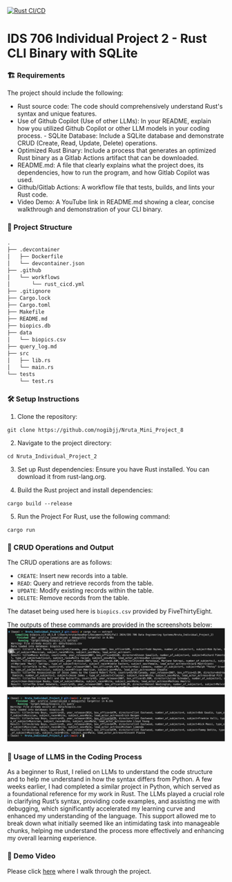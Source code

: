[![Rust CI/CD](https://github.com/nogibjj/Nruta_Individual_Project_2/actions/workflows/rust_cicd.yml/badge.svg)](https://github.com/nogibjj/Nruta_Individual_Project_2/actions/workflows/rust_cicd.yml)
# IDS 706 Individual Project 2 - Rust CLI Binary with SQLite

### 🏗️ Requirements
The project should include the following:
- Rust source code: The code should comprehensively understand Rust's syntax and unique features.
- Use of Github Copilot (Use of other LLMs): In your README, explain how you utilized Github Copilot or other LLM models in your coding process. - SQLite Database: Include a SQLite database and demonstrate CRUD (Create, Read, Update, Delete) operations.
- Optimized Rust Binary: Include a process that generates an optimized Rust binary as a Gitlab Actions artifact that can be downloaded.
- README.md: A file that clearly explains what the project does, its dependencies, how to run the program, and how Gitlab Copilot was used.
- Github/Gitlab Actions: A workflow file that tests, builds, and lints your Rust code.
- Video Demo: A YouTube link in README.md showing a clear, concise walkthrough and demonstration of your CLI binary.

### 📂 Project Structure
```
.
├── .devcontainer
│   ├── Dockerfile
│   └── devcontainer.json
├── .github
│   └── workflows
│       └── rust_cicd.yml
├── .gitignore
├── Cargo.lock
├── Cargo.toml
├── Makefile
├── README.md
├── biopics.db
├── data
│   └── biopics.csv
├── query_log.md
├── src
│   ├── lib.rs
│   └── main.rs
└── tests
    └── test.rs
```

### 🛠️ Setup Instructions
1. Clone the repository:
```
git clone https://github.com/nogibjj/Nruta_Mini_Project_8
```

2. Navigate to the project directory:
```
cd Nruta_Individual_Project_2
```

3. Set up Rust dependencies:
Ensure you have Rust installed. You can download it from rust-lang.org.

4. Build the Rust project and install dependencies:
```
cargo build --release
```

5. Run the Project
For Rust, use the following command:
```
cargo run
```

### 💾  CRUD Operations and Output
The CRUD operations are as follows:
- `CREATE`: Insert new records into a table.
- `READ`: Query and retrieve records from the table.
- `UPDATE`: Modify existing records within the table.
- `DELETE`: Remove records from the table.

The dataset being used here is `biopics.csv` provided by FiveThirtyEight.

The outputs of these commands are provided in the screenshots below:
![Extract](images/Extract.png)

![Query](images/Query.png)

### 🤖 Usage of LLMS in the Coding Process
As a beginner to Rust, I relied on LLMs to understand the code structure and to help me understand in how the syntax differs from Python. A few weeks earlier, I had completed a similar project in Python, which served as a foundational reference for my work in Rust. The LLMs played a crucial role in clarifying Rust’s syntax, providing code examples, and assisting me with debugging, which significantly accelerated my learning curve and enhanced my understanding of the language. This support allowed me to break down what initially seemed like an intimidating task into manageable chunks, helping me understand the process more effectively and enhancing my overall learning experience.

### 🎥 Demo Video
Please click [here](https://youtu.be/piLs553IF9A) where I walk through the project.
